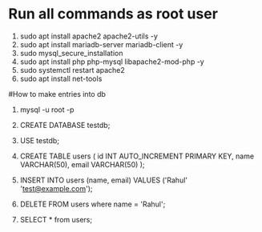 # Run all commands as root user

1. sudo apt install apache2 apache2-utils -y
2. sudo apt install mariadb-server mariadb-client -y
3. sudo mysql_secure_installation
4. sudo apt install php php-mysql libapache2-mod-php -y
5. sudo systemctl restart apache2
6. sudo apt install net-tools

#How to make entries into db

1. mysql -u root -p
2. CREATE DATABASE testdb;
3. USE testdb;
4. CREATE TABLE users (
            id INT AUTO_INCREMENT PRIMARY KEY,
            name VARCHAR(50),
            email VARCHAR(50)
   );
5. INSERT INTO users (name, email) VALUES 
     ('Rahul' 'test@example.com');

6. DELETE FROM users where name = 'Rahul';

7. SELECT * from users;
